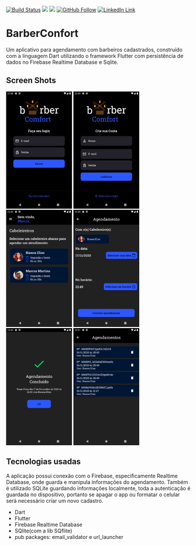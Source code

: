 [![Build Status](https://img.shields.io/appveyor/ci/thiagoloureiro/netcore-jwt-integrator-extension/master.svg)](#)
[![](https://img.shields.io/tokei/lines/github/xMartinezZz/barberConfort?style=plastic)](#)
[![](https://img.shields.io/github/repo-size/xMartinezZz/barberConfort)](#)
[![GitHub Follow](https://img.shields.io/badge/Connect-xMartinezZz-blue.svg?logo=Github&longCache=true&style=social&label=Follow)](https://github.com/xMartinezZz)
[![LinkedIn Link](https://img.shields.io/badge/Connect-Marcos%20Martins-blue.svg?logo=linkedin&longCache=true&style=social&label=Connect
)](https://www.linkedin.com/in/whoismartins)

# BarberConfort

Um aplicativo para agendamento com barbeiros cadastrados, construído com a linguagem Dart utilizando o framework Flutter com persistência de dados no Firebase Realtime Database e Sqlite.

## Screen Shots

<img src="docs/1.png" width=180> 
<img src="docs/2.png" width=180> 
<img src="docs/3.png" width=180> 
<img src="docs/4.png" width=180> 
<img src="docs/5.png" width=180> 
<img src="docs/6.png" width=180> 

## Tecnologias usadas

A aplicação possui conexão com o Firebase, especificamente Realtime Database, onde guarda e manipula informações do agendamento. Também é utilizado SQLite guardando informações localmente, toda a autenticação é guardada no dispositivo, portanto se apagar o app ou formatar o celular será necessário criar um novo cadastro.

- Dart
- Flutter 
- Firebase Realtime Database
- SQlite(com a lib SQflite)
- pub packages: email_validator e url_launcher

